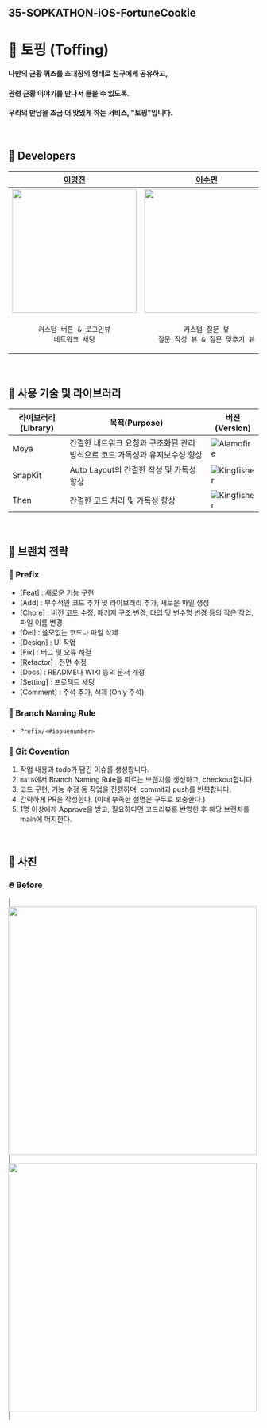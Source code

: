 ## 35-SOPKATHON-iOS-FortuneCookie

# 🍒 토핑 (Toffing)

#### 나만의 근황 퀴즈를 초대장의 형태로 친구에게 공유하고,<br>
#### 관련 근황 이야기를 만나서 들을 수 있도록.<br>
#### 우리의 만남을 조금 더 맛있게 하는 서비스, "토핑"입니다.
<br>

## 🍒 Developers

| [이명진](https://github.com/thingineer) | [이수민](https://github.com/cirtuare) | [이세민](https://github.com/sem-git) | [최유빈](https://github.com/choiyoubin) |
| --- | --- | --- | --- |
| <img src="https://avatars.githubusercontent.com/u/88179341?v=4" width="250"/> | <img src="https://avatars.githubusercontent.com/u/86866423?v=4" width="250"/> | <img src="https://avatars.githubusercontent.com/u/124458036?v=4" width="250"/> | <img src="https://avatars.githubusercontent.com/u/48716638?v=4" width="250"/> |
| <p align="center">`커스텀 버튼 & 로그인뷰`<br>`네트워크 세팅`</p> | <p align="center">`커스텀 질문 뷰`<br>`질문 작성 뷰 & 질문 맞추기 뷰`</p> | <p align="center">`초대 코드 뷰`<br>`점수 확인 뷰`</p> | <p align="center">`홈`</p> | 
<br>


## 🍒 사용 기술 및 라이브러리
| 라이브러리(Library) | 목적(Purpose)            | 버전(Version)                                                |
| ------------------- | ------------------------ | ------------------------------------------------------------ |
| Moya           | 간결한 네트워크 요청과 구조화된 관리 방식으로 코드 가독성과 유지보수성 향상        | ![Alamofire](https://img.shields.io/badge/Moya-15.0.3-orange) |
| SnapKit             | Auto Layout의 간결한 작성 및 가독성 향상| ![Kingfisher](https://img.shields.io/badge/SnapKit-5.7.1-black) |
| Then                | 간결한 코드 처리 및 가독성 향상        | ![Kingfisher](https://img.shields.io/badge/Then-3.0.0-white) |
<br>

## 🍒 브랜치 전략
### 📍 Prefix
- [Feat] : 새로운 기능 구현
- [Add] : 부수적인 코드 추가 및 라이브러리 추가, 새로운 파일 생성
- [Chore] : 버전 코드 수정, 패키지 구조 변경, 타입 및 변수명 변경 등의 작은 작업, 파일 이름 변경
- [Del] : 쓸모없는 코드나 파일 삭제
- [Design] : UI 작업
- [Fix] : 버그 및 오류 해결
- [Refactor] : 전면 수정
- [Docs] : README나 WIKI 등의 문서 개정
- [Setting] : 프로젝트 세팅
- [Comment] : 주석 추가, 삭제 (Only 주석)


### 📍 Branch Naming Rule
- `Prefix/<#issuenumber>`

### 📍 Git Covention
1. 작업 내용과 todo가 담긴 이슈를 생성합니다.
2. `main`에서 Branch Naming Rule을 따르는 브랜치를 생성하고, checkout합니다.
3. 코드 구현, 기능 수정 등 작업을 진행하며, commit과 push를 반복합니다.
4. 간략하게 PR을 작성한다. (이때 부족한 설명은 구두로 보충한다.)
5. 1명 이상에게 Approve을 받고, 필요하다면 코드리뷰를 반영한 후 해당 브랜치를 main에 머지한다.
<br>

## 🍒 사진

### 🔥 Before
| <img src="https://github.com/user-attachments/assets/717ff5e2-0460-43d2-a778-0708434eafc6" width="500"/>|<img src="https://github.com/user-attachments/assets/dcc1d489-1b74-4710-ae97-ef1b74664996" width="500"/> |

